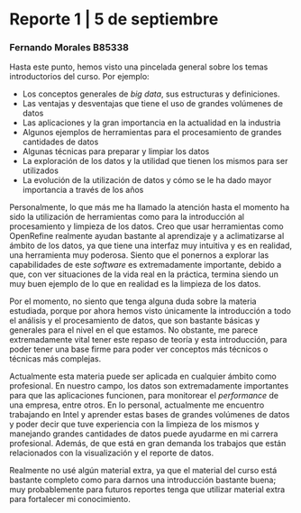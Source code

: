 # Reporte 1 | 5 de septiembre
### Fernando Morales B85338

Hasta este punto, hemos visto una pincelada general sobre los temas introductorios del curso. Por ejemplo:

- Los conceptos generales de *big data*, sus estructuras y definiciones.
- Las ventajas y desventajas que tiene el uso de grandes volúmenes de datos
- Las aplicaciones y la gran importancia en la actualidad en la industria 
- Algunos ejemplos de herramientas para el procesamiento de grandes cantidades de datos
- Algunas técnicas para preparar y limpiar los datos
- La exploración de los datos y la utilidad que tienen los mismos para ser utilizados 
- La evolución de la utilización de datos y cómo se le ha dado mayor importancia a través de los años

Personalmente, lo que más me ha llamado la atención hasta el momento ha sido la utilización de herramientas como para la introducción al procesamiento y limpieza de los datos. Creo que usar herramientas como OpenRefine realmente ayudan bastante al aprendizaje y a aclimatizarse al ámbito de los datos, ya que tiene una interfaz muy intuitiva y es en realidad, una herramienta muy poderosa. Siento que el ponernos a explorar las capabilidades de este *software* es extremadamente importante, debido a que, con ver situaciones de la vida real en la práctica, termina siendo un muy buen ejemplo de lo que en realidad es la limpieza de los datos.

Por el momento, no siento que tenga alguna duda sobre la materia estudiada, porque por ahora hemos visto únicamente la introducción a todo el análisis y el procesamiento de datos, que son bastante básicas y generales para el nivel en el que estamos. No obstante, me parece extremadamente vital tener este repaso de teoría y esta introducción, para poder tener una base firme para poder ver conceptos más técnicos o técnicas más complejas.

Actualmente esta materia puede ser aplicada en cualquier ámbito como profesional. En nuestro campo, los datos son extremadamente importantes para que las aplicaciones funcionen, para monitorear el *performance* de una empresa, entre otros. En lo personal, actualmente me encuentro trabajando en Intel y aprender estas bases de grandes volúmenes de datos y poder decir que tuve experiencia con la limpieza de los mismos y manejando grandes cantidades de datos puede ayudarme en mi carrera profesional. Además, de que está en gran demanda los trabajos que están relacionados con la visualización y el reporte de datos.

Realmente no usé algún material extra, ya que el material del curso está bastante completo como para darnos una introducción bastante buena; muy probablemente para futuros reportes tenga que utilizar material extra para fortalecer mi conocimiento. 
